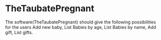 # TheTaubatePregnant
The software(TheTaubatePregnant) should give the following possibilities for the users Add new baby, List Babies by age, List Babies by name, Add gift, List gifts.
